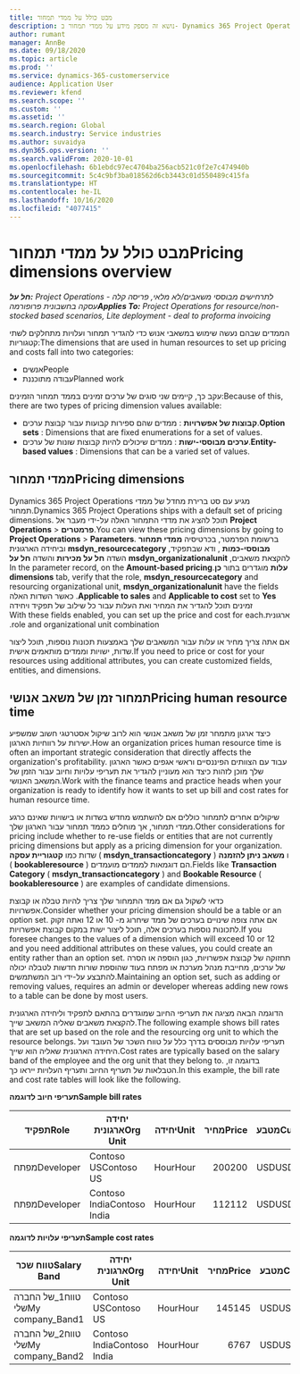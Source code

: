 ```yaml
---
title: מבט כולל על ממדי תמחור
description: נושא זה מספק מידע על ממדי תמחור ב- Dynamics 365 Project Operations.
author: rumant
manager: AnnBe
ms.date: 09/18/2020
ms.topic: article
ms.prod: ''
ms.service: dynamics-365-customerservice
audience: Application User
ms.reviewer: kfend
ms.search.scope: ''
ms.custom: ''
ms.assetid: ''
ms.search.region: Global
ms.search.industry: Service industries
ms.author: suvaidya
ms.dyn365.ops.version: ''
ms.search.validFrom: 2020-10-01
ms.openlocfilehash: 6b1ebdc97ec4704ba256acb521c0f2e7c474940b
ms.sourcegitcommit: 5c4c9bf3ba018562d6cb3443c01d550489c415fa
ms.translationtype: HT
ms.contentlocale: he-IL
ms.lasthandoff: 10/16/2020
ms.locfileid: "4077415"
---
```

# <a name="pricing-dimensions-overview"></a><span data-ttu-id="49146-103">מבט כולל על ממדי תמחור</span><span class="sxs-lookup"><span data-stu-id="49146-103">Pricing dimensions overview</span></span>

<span data-ttu-id="49146-104">_**חל על:** Project Operations לתרחישים מבוססי משאבים/לא מלאי, פריסה קלה - עסקה בחשבונית פרופורמה_</span><span class="sxs-lookup"><span data-stu-id="49146-104">_**Applies To:** Project Operations for resource/non-stocked based scenarios, Lite deployment - deal to proforma invoicing_</span></span>

<span data-ttu-id="49146-105">הממדים שבהם נעשה שימוש במשאבי אנוש כדי להגדיר תמחור ועלויות מתחלקים לשתי קטגוריות:</span><span class="sxs-lookup"><span data-stu-id="49146-105">The dimensions that are used in human resources to set up pricing and costs fall into two categories:</span></span>

- <span data-ttu-id="49146-106">אנשים</span><span class="sxs-lookup"><span data-stu-id="49146-106">People</span></span>
- <span data-ttu-id="49146-107">עבודה מתוכננת</span><span class="sxs-lookup"><span data-stu-id="49146-107">Planned work</span></span>

<span data-ttu-id="49146-108">עקב כך, קיימים שני סוגים של ערכים זמינים בממד תמחור הזמינים:</span><span class="sxs-lookup"><span data-stu-id="49146-108">Because of this, there are two types of pricing dimension values available:</span></span>

- <span data-ttu-id="49146-109">**קבוצות של אפשרויות** : ממדים שהם ספירות קבועות עבור קבוצת ערכים.</span><span class="sxs-lookup"><span data-stu-id="49146-109">**Option sets** : Dimensions that are fixed enumerations for a set of values.</span></span>
- <span data-ttu-id="49146-110">**ערכים מבוססי-ישות** : ממדים שיכולים להיות קבוצות שונות של ערכים.</span><span class="sxs-lookup"><span data-stu-id="49146-110">**Entity-based values** : Dimensions that can be a varied set of values.</span></span>

## <a name="pricing-dimensions"></a><span data-ttu-id="49146-111">ממדי תמחור</span><span class="sxs-lookup"><span data-stu-id="49146-111">Pricing dimensions</span></span>

<span data-ttu-id="49146-112">Dynamics 365 Project Operations מגיע עם סט ברירת מחדל של ממדי תמחור.</span><span class="sxs-lookup"><span data-stu-id="49146-112">Dynamics 365 Project Operations ships with a default set of pricing dimensions.</span></span> <span data-ttu-id="49146-113">תוכל להציג את מדדי התמחור האלה על-ידי מעבר אל **Project Operations** > **פרמטרים**.</span><span class="sxs-lookup"><span data-stu-id="49146-113">You can view these pricing dimensions by going to **Project Operations** > **Parameters**.</span></span> <span data-ttu-id="49146-114">ברשומת הפרמטר, בכרטיסיה **‬‏‫ממדי תמחור מבוססי-כמות** , ודא שבתפקיד, **msdyn_resourcecategory** וביחידה הארגונית להקצאת משאבים, **msdyn_organizationalunit** השדה **‏‫חל על מכירות‬** והשדה **‏‫חל על עלות‬** מוגדרים בתור **כן**.</span><span class="sxs-lookup"><span data-stu-id="49146-114">In the parameter record, on the **Amount-based pricing dimensions** tab, verify that the role, **msdyn_resourcecategory** and resourcing organizational unit, **msdyn_organizationalunit** have the fields **Applicable to sales** and **Applicable to cost** set to **Yes**.</span></span> <span data-ttu-id="49146-115">כאשר השדות האלה זמינים תוכל להגדיר את המחיר ואת העלות עבור כל שילוב של תפקיד ויחידה ארגונית.</span><span class="sxs-lookup"><span data-stu-id="49146-115">With these fields enabled, you can set up the price and cost for each role and organizational unit combination.</span></span>

<span data-ttu-id="49146-116">אם אתה צריך מחיר או עלות עבור המשאבים שלך באמצעות תכונות נוספות, תוכל ליצור שדות, ישויות וממדים מותאמים אישית.</span><span class="sxs-lookup"><span data-stu-id="49146-116">If you need to price or cost for your resources using additional attributes, you can create customized fields, entities, and dimensions.</span></span>

## <a name="pricing-human-resource-time"></a><span data-ttu-id="49146-117">תמחור זמן של משאב אנושי</span><span class="sxs-lookup"><span data-stu-id="49146-117">Pricing human resource time</span></span>
<span data-ttu-id="49146-118">כיצד ארגון מתמחר זמן של משאב אנושי הוא לרוב שיקול אסטרטגי חשוב שמשפיע ישירות על רווחיות הארגון.</span><span class="sxs-lookup"><span data-stu-id="49146-118">How an organization prices human resource time is often an important strategic consideration that directly affects the organization's profitability.</span></span> <span data-ttu-id="49146-119">עבוד עם הצוותים הפיננסיים וראשי אגפים כאשר הארגון שלך מוכן לזהות כיצד הוא מעוניין להגדיר את תעריפי עלויות וחיוב עבור הזמן של המשאב האנושי.</span><span class="sxs-lookup"><span data-stu-id="49146-119">Work with the finance teams and practice heads when your organization is ready to identify how it wants to set up bill and cost rates for human resource time.</span></span>

<span data-ttu-id="49146-120">שיקולים אחרים לתמחור כוללים אם להשתמש מחדש בשדות או בישויות שאינם כרגע ממדי תמחור, אך מוחלים כממד תמחור עבור הארגון שלך.</span><span class="sxs-lookup"><span data-stu-id="49146-120">Other considerations for pricing include whether to re-use fields or entities that are not currently pricing dimensions but apply as a pricing dimension for your organization.</span></span> <span data-ttu-id="49146-121">שדות כמו **קטגוריית עסקה** ( **msdyn_transactioncategory** ) ו **משאב ניתן להזמנה** ( **bookableresource** ) הם דוגמאות לממדים מועמדים.</span><span class="sxs-lookup"><span data-stu-id="49146-121">Fields like **Transaction Category** ( **msdyn_transactioncategory** ) and **Bookable Resource** ( **bookableresource** ) are examples of candidate dimensions.</span></span> 

<span data-ttu-id="49146-122">כדאי לשקול גם אם ממד התמחור שלך צריך להיות טבלה או קבוצת אפשרויות.</span><span class="sxs-lookup"><span data-stu-id="49146-122">Consider whether your pricing dimension should be a table or an option set.</span></span> <span data-ttu-id="49146-123">אם אתה צופה שינויים בערכים של ממד שיחרוג מ- 10 או 12 ואתה זקוק לתכונות נוספות בערכים אלה, תוכל ליצור ישות במקום קבוצת אפשרויות.</span><span class="sxs-lookup"><span data-stu-id="49146-123">If you foresee changes to the values of a dimension which will exceed 10 or 12 and you need additional attributes on these values, you could create an entity rather than an option set.</span></span> <span data-ttu-id="49146-124">תחזוקה של קבוצת אפשרויות, כגון הוספה או הסרה של ערכים, מחייבת מנהל מערכת או מפתח בעוד שהוספת שורות חדשות לטבלה יכולה להתבצע על-ידי רוב המשתמשים.</span><span class="sxs-lookup"><span data-stu-id="49146-124">Maintaining an option set, such as adding or removing values, requires an admin or developer whereas adding new rows to a table can be done by most users.</span></span>

<span data-ttu-id="49146-125">הדוגמה הבאה מציגה את תעריפי החיוב שמוגדרים בהתאם לתפקיד וליחידה הארגונית להקצאת משאבים שאליה המשאב שייך.</span><span class="sxs-lookup"><span data-stu-id="49146-125">The following example shows bill rates that are set up based on the role and the resourcing org unit to which the resource belongs.</span></span> <span data-ttu-id="49146-126">תעריפי עלויות מבוססים בדרך כלל על טווח השכר של העובד ועל היחידה הארגונית שאליה הוא שייך.</span><span class="sxs-lookup"><span data-stu-id="49146-126">Cost rates are typically based on the salary band of the employee and the org unit that they belong to.</span></span> <span data-ttu-id="49146-127">בדוגמה זו, הטבלאות של תעריף החיוב ותעריף העלויות ייראו כך.</span><span class="sxs-lookup"><span data-stu-id="49146-127">In this example, the bill rate and cost rate tables will look like the following.</span></span>

<span data-ttu-id="49146-128">**תעריפי חיוב לדוגמה**</span><span class="sxs-lookup"><span data-stu-id="49146-128">**Sample bill rates**</span></span>

| <span data-ttu-id="49146-129">תפקיד</span><span class="sxs-lookup"><span data-stu-id="49146-129">Role</span></span>        | <span data-ttu-id="49146-130">יחידה ארגונית</span><span class="sxs-lookup"><span data-stu-id="49146-130">Org Unit</span></span>    |<span data-ttu-id="49146-131">יחידה</span><span class="sxs-lookup"><span data-stu-id="49146-131">Unit</span></span>      |<span data-ttu-id="49146-132">מחיר</span><span class="sxs-lookup"><span data-stu-id="49146-132">Price</span></span>      |<span data-ttu-id="49146-133">מטבע</span><span class="sxs-lookup"><span data-stu-id="49146-133">Currency</span></span>  |
| ------------|-------------|----------|----------:|----------|
| <span data-ttu-id="49146-134">מפתח</span><span class="sxs-lookup"><span data-stu-id="49146-134">Developer</span></span>   | <span data-ttu-id="49146-135">Contoso US</span><span class="sxs-lookup"><span data-stu-id="49146-135">Contoso US</span></span>  |<span data-ttu-id="49146-136">Hour</span><span class="sxs-lookup"><span data-stu-id="49146-136">Hour</span></span> | <span data-ttu-id="49146-137">200</span><span class="sxs-lookup"><span data-stu-id="49146-137">200</span></span>|<span data-ttu-id="49146-138">USD</span><span class="sxs-lookup"><span data-stu-id="49146-138">USD</span></span>     |
| <span data-ttu-id="49146-139">מפתח</span><span class="sxs-lookup"><span data-stu-id="49146-139">Developer</span></span>   | <span data-ttu-id="49146-140">Contoso India</span><span class="sxs-lookup"><span data-stu-id="49146-140">Contoso India</span></span> |<span data-ttu-id="49146-141">Hour</span><span class="sxs-lookup"><span data-stu-id="49146-141">Hour</span></span>|   <span data-ttu-id="49146-142">112</span><span class="sxs-lookup"><span data-stu-id="49146-142">112</span></span>|<span data-ttu-id="49146-143">USD</span><span class="sxs-lookup"><span data-stu-id="49146-143">USD</span></span>     |


<span data-ttu-id="49146-144">**תעריפי עלויות לדוגמה**</span><span class="sxs-lookup"><span data-stu-id="49146-144">**Sample cost rates**</span></span>

| <span data-ttu-id="49146-145">טווח שכר</span><span class="sxs-lookup"><span data-stu-id="49146-145">Salary Band</span></span>     | <span data-ttu-id="49146-146">יחידה ארגונית</span><span class="sxs-lookup"><span data-stu-id="49146-146">Org Unit</span></span>    |<span data-ttu-id="49146-147">יחידה</span><span class="sxs-lookup"><span data-stu-id="49146-147">Unit</span></span>      |<span data-ttu-id="49146-148">מחיר</span><span class="sxs-lookup"><span data-stu-id="49146-148">Price</span></span>      |<span data-ttu-id="49146-149">מטבע</span><span class="sxs-lookup"><span data-stu-id="49146-149">Currency</span></span>  |
| ----------------|-------------|----------|----------:|----------|
| <span data-ttu-id="49146-150">טווח1_של החברה שלי</span><span class="sxs-lookup"><span data-stu-id="49146-150">My company_Band1</span></span> | <span data-ttu-id="49146-151">Contoso US</span><span class="sxs-lookup"><span data-stu-id="49146-151">Contoso US</span></span>  |<span data-ttu-id="49146-152">Hour</span><span class="sxs-lookup"><span data-stu-id="49146-152">Hour</span></span> | <span data-ttu-id="49146-153">145</span><span class="sxs-lookup"><span data-stu-id="49146-153">145</span></span>|<span data-ttu-id="49146-154">USD</span><span class="sxs-lookup"><span data-stu-id="49146-154">USD</span></span>     |
| <span data-ttu-id="49146-155">טווח2_של החברה שלי</span><span class="sxs-lookup"><span data-stu-id="49146-155">My company_Band2</span></span> | <span data-ttu-id="49146-156">Contoso India</span><span class="sxs-lookup"><span data-stu-id="49146-156">Contoso India</span></span> |<span data-ttu-id="49146-157">Hour</span><span class="sxs-lookup"><span data-stu-id="49146-157">Hour</span></span>|   <span data-ttu-id="49146-158">67</span><span class="sxs-lookup"><span data-stu-id="49146-158">67</span></span>|<span data-ttu-id="49146-159">USD</span><span class="sxs-lookup"><span data-stu-id="49146-159">USD</span></span>     |
